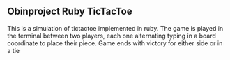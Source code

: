 ## Obinproject Ruby TicTacToe
This is a simulation of tictactoe implemented in ruby. The game is played in the terminal between two players, each one alternating typing in a board coordinate to place their piece. Game ends with victory for either side or in a tie